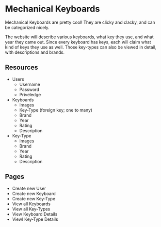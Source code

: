 # Mechanical Keyboards
Mechanical Keyboards are pretty cool!
They are clicky and clacky, and can be categorized nicely.

The website will describe various keyboards, what key they use, and what year they came out.
Since every keyboard has keys, each will claim what kind of keys they use as well.
Those key-types can also be viewed in detail, with descriptions and brands.

## Resources
- Users
	- Username
	- Password
	- Priveledge
- Keyboards
	- Images
	- Key-Type (foreign key; one to many)
	- Brand
	- Year
	- Rating
	- Description
- Key-Type
	- Images
	- Brand
	- Year
	- Rating
	- Description

## Pages
- Create new User
- Create new Keyboard
- Create new Key-Type
- View all Keyboards
- View all Key-Types
- View Keyboard Details
- Viewl Key-Type Details
